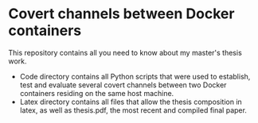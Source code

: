 # Covert channels between Docker containers

This repository contains all you need to know about my master's thesis work.
- Code directory contains all Python scripts that were used to establish, test and evaluate several covert channels between two Docker containers residing on the same host machine.
- Latex directory contains all files that allow the thesis composition in latex, as well as thesis.pdf, the most recent and compiled final paper. 
